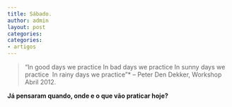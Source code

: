 ```yaml
---
title: Sábado.
author: admin
layout: post
categories:
categories:
- artigos
---
```

>&#8220;In good days we practice
>In bad days we practice
>In sunny days we practice 
>In rainy days we practice&#8221;* &#8211; Peter Den Dekker, Workshop Abril 2012.

**Já pensaram quando, onde e o que vão praticar hoje?**
